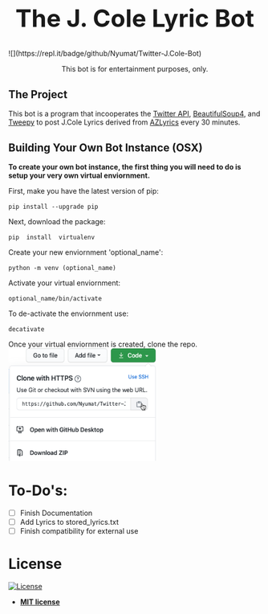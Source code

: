 

<h1 align="center" style="font-size: 3rem;">The J. Cole Lyric Bot</h1>
![](https://repl.it/badge/github/Nyumat/Twitter-J.Cole-Bot)


<p align="center">This bot is for entertainment purposes, only.</p>

## The Project

This bot is a program that incooperates the [Twitter API](https://developer.twitter.com/en/docs/twitter-api), [BeautifulSoup4](https://www.crummy.com/software/BeautifulSoup/bs4/doc/#), and [Tweepy](https://www.tweepy.org/) to post J.Cole Lyrics derived from [AZLyrics](azlyrics.com) every 30 minutes.

## Building Your Own Bot Instance (OSX)

**To create your own bot instance, the first thing you will need to do is setup your very own virtual enviornment.**

First, make you have the latest version of pip:
```
pip install --upgrade pip
```

Next, download the package:
```
pip  install  virtualenv
```
Create your new enviornment 'optional_name':
```
python -m venv (optional_name)
```
Activate your virtual enviornment: 
```
optional_name/bin/activate
```
To de-activate the enviornment use:
```
decativate
```
Once your virtual enviornment is created, clone the repo.
<br><img src="img/venv.png" width="294" height="224"></br>
# To-Do's:

- [ ] Finish Documentation
- [ ] Add Lyrics to stored_lyrics.txt
- [ ] Finish compatibility for external use 

# License

[![License](http://img.shields.io/:license-mit-blue.svg?style=flat-square)](http://badges.mit-license.org)

- **[MIT license](http://opensource.org/licenses/mit-license.php)**
